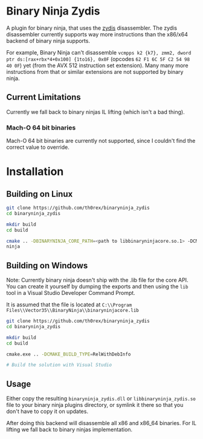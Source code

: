 # Binary Ninja Zydis
A plugin for binary ninja, that uses the [zydis](https://github.com/zyantific/zydis) disassembler.
The zydis disassembler currently supports way more instructions than the x86/x64 backend of binary ninja supports.

For example, Binary Ninja can't disassemble `vcmpps k2 {k7}, zmm2, dword ptr ds:[rax+rbx*4+0x100] {1to16}, 0x0F`
(opcodes `62 F1 6C 5F C2 54 98 40 0F`) yet (from the AVX 512 instruction set extension). Many many more instructions
from that or similar extensions are not supported by binary ninja.

## Current Limitations
Currently we fall back to binary ninjas IL lifting (which isn't a bad thing).

### Mach-O 64 bit binaries
Mach-O 64 bit binaries are currently not supported, since I couldn't find the correct value to override.

# Installation

## Building on Linux
```bash
git clone https://github.com/th0rex/binaryninja_zydis
cd binaryninja_zydis

mkdir build
cd build

cmake .. -DBINARYNINJA_CORE_PATH=<path to libbinaryninjacore.so.1> -DCMAKE_BUILD_TYPE=RelWithDebInfo -G Ninja
ninja
```

## Building on Windows
Note: Currently binary ninja doesn't ship with the .lib file for the core API. You can create it yourself by dumping the exports
and then using the `lib` tool in a Visual Studio Developer Command Prompt.

It is assumed that the file is located at `C:\\Program Files\\Vector35\\BinaryNinja\\binaryninjacore.lib`

```bash
git clone https://github.com/th0rex/binaryninja_zydis
cd binaryninja_zydis

mkdir build
cd build

cmake.exe .. -DCMAKE_BUILD_TYPE=RelWithDebInfo

# Build the solution with Visual Studio
```

## Usage
Either copy the resulting `binaryninja_zydis.dll` or `libbinaryninja_zydis.so` file to your binary ninja plugins directory, or
symlink it there so that you don't have to copy it on updates.

After doing this backend will disassemble all x86 and x86_64 binaries. For IL lifting we fall back to binary ninjas implementation.
